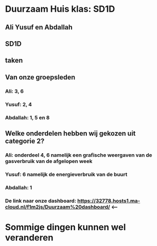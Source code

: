 # Duurzaam Huis  klas: SD1D

## Ali Yusuf en Abdallah

## SD1D

## taken
## Van onze groepsleden

### Ali: 3, 6   

### Yusuf:  2, 4 

### Abdallah: 1, 5 en 8










## Welke onderdelen hebben wij gekozen uit categorie 2?

### Ali: onderdeel 4, 6 namelijk een grafische weergaven van de gasverbruik van de afgelopen week

### Yusuf: 6 namelijk de energieverbruik van de buurt



### Abdallah: 1

### De link naar onze dashboard: https://32778.hosts1.ma-cloud.nl/f1m2js/Duurzaam%20dashboard/ <--

# Sommige dingen kunnen wel veranderen
